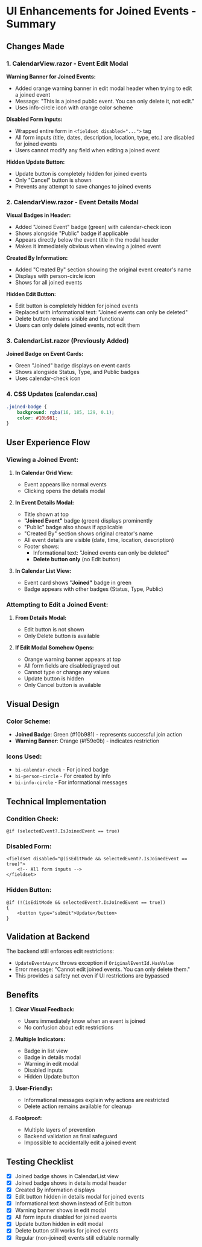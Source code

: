 # UI Enhancements for Joined Events - Summary

## Changes Made

### 1. CalendarView.razor - Event Edit Modal

**Warning Banner for Joined Events:**
- Added orange warning banner in edit modal header when trying to edit a joined event
- Message: "This is a joined public event. You can only delete it, not edit."
- Uses info-circle icon with orange color scheme

**Disabled Form Inputs:**
- Wrapped entire form in `<fieldset disabled="...">` tag
- All form inputs (title, dates, description, location, type, etc.) are disabled for joined events
- Users cannot modify any field when editing a joined event

**Hidden Update Button:**
- Update button is completely hidden for joined events
- Only "Cancel" button is shown
- Prevents any attempt to save changes to joined events

### 2. CalendarView.razor - Event Details Modal

**Visual Badges in Header:**
- Added "Joined Event" badge (green) with calendar-check icon
- Shows alongside "Public" badge if applicable
- Appears directly below the event title in the modal header
- Makes it immediately obvious when viewing a joined event

**Created By Information:**
- Added "Created By" section showing the original event creator's name
- Displays with person-circle icon
- Shows for all joined events

**Hidden Edit Button:**
- Edit button is completely hidden for joined events
- Replaced with informational text: "Joined events can only be deleted"
- Delete button remains visible and functional
- Users can only delete joined events, not edit them

### 3. CalendarList.razor (Previously Added)

**Joined Badge on Event Cards:**
- Green "Joined" badge displays on event cards
- Shows alongside Status, Type, and Public badges
- Uses calendar-check icon

### 4. CSS Updates (calendar.css)

```css
.joined-badge {
    background: rgba(16, 185, 129, 0.1);
    color: #10b981;
}
```

## User Experience Flow

### Viewing a Joined Event:

1. **In Calendar Grid View:**
   - Event appears like normal events
   - Clicking opens the details modal

2. **In Event Details Modal:**
   - Title shown at top
   - **"Joined Event"** badge (green) displays prominently
   - "Public" badge also shows if applicable
   - "Created By" section shows original creator's name
   - All event details are visible (date, time, location, description)
   - Footer shows:
     - Informational text: "Joined events can only be deleted"
     - **Delete button only** (no Edit button)

3. **In Calendar List View:**
   - Event card shows **"Joined"** badge in green
   - Badge appears with other badges (Status, Type, Public)

### Attempting to Edit a Joined Event:

1. **From Details Modal:**
   - Edit button is not shown
   - Only Delete button is available

2. **If Edit Modal Somehow Opens:**
   - Orange warning banner appears at top
   - All form fields are disabled/grayed out
   - Cannot type or change any values
   - Update button is hidden
   - Only Cancel button is available

## Visual Design

### Color Scheme:
- **Joined Badge**: Green (#10b981) - represents successful join action
- **Warning Banner**: Orange (#f59e0b) - indicates restriction

### Icons Used:
- `bi-calendar-check` - For joined badge
- `bi-person-circle` - For created by info
- `bi-info-circle` - For informational messages

## Technical Implementation

### Condition Check:
```razor
@if (selectedEvent?.IsJoinedEvent == true)
```

### Disabled Form:
```razor
<fieldset disabled="@(isEditMode && selectedEvent?.IsJoinedEvent == true)">
    <!-- All form inputs -->
</fieldset>
```

### Hidden Button:
```razor
@if (!(isEditMode && selectedEvent?.IsJoinedEvent == true))
{
    <button type="submit">Update</button>
}
```

## Validation at Backend

The backend still enforces edit restrictions:
- `UpdateEventAsync` throws exception if `OriginalEventId.HasValue`
- Error message: "Cannot edit joined events. You can only delete them."
- This provides a safety net even if UI restrictions are bypassed

## Benefits

1. **Clear Visual Feedback:**
   - Users immediately know when an event is joined
   - No confusion about edit restrictions

2. **Multiple Indicators:**
   - Badge in list view
   - Badge in details modal
   - Warning in edit modal
   - Disabled inputs
   - Hidden Update button

3. **User-Friendly:**
   - Informational messages explain why actions are restricted
   - Delete action remains available for cleanup

4. **Foolproof:**
   - Multiple layers of prevention
   - Backend validation as final safeguard
   - Impossible to accidentally edit a joined event

## Testing Checklist

- [x] Joined badge shows in CalendarList view
- [x] Joined badge shows in details modal header
- [x] Created By information displays
- [x] Edit button hidden in details modal for joined events
- [x] Informational text shown instead of Edit button
- [x] Warning banner shows in edit modal
- [x] All form inputs disabled for joined events
- [x] Update button hidden in edit modal
- [x] Delete button still works for joined events
- [x] Regular (non-joined) events still editable normally
